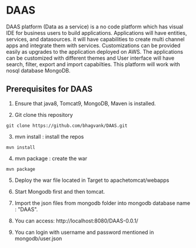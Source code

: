 # DAAS

 DAAS platform (Data as a service) is a no code platform which has visual IDE for business users to build applications. Applications will have entities, services, and datasources. it will have capabilities to create multi channel apps and integrate them with services. Customizations can be provided easily as upgrades to the application deployed on AWS.  The applications can be customized with different themes and User interface will have search, filter, export and import capabilties. This platform will work with nosql database MongoDB.

## Prerequisites for DAAS

1. Ensure that  java8, Tomcat9, MongoDB, Maven is installed.
  
  
2. Git clone this repository
```
git clone https://github.com/bhagvank/DAAS.git

```
3. mvn install : install the repos
```
mvn install
```

4. mvn package : create the war
```
mvn package
```
5. Deploy the war file located in Target to apachetomcat/webapps

6. Start Mongodb first and then tomcat. 

7. Import the json files from mongodb folder into mongodb database name : "DAAS".

8. You can access: http://localhost:8080/DAAS-0.0.1/

9. You can login with username  and password mentioned in mongodb/user.json



